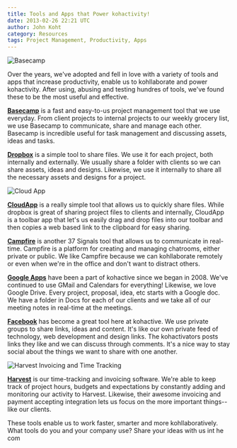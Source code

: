```yaml
---
title: Tools and Apps that Power kohactivity!
date: 2013-02-26 22:21 UTC
author: John Koht
category: Resources
tags: Project Management, Productivity, Apps
---
```


![Basecamp](http://cl.ly/Zgn4/cartoon-people-29fe9ee536cf7f0a370405f35bef2093.jpg)

Over the years, we've adopted and fell in love with a variety of tools and apps that increase productivity, enable us to kohllaborate and power kohactivity. After using, abusing and testing hundres of tools, we've found these to be the most useful and effective.

**[Basecamp](http://www.basecamp.com)** is a fast and easy-to-us project management tool that we use everyday. From client projects to internal projects to our weekly grocery list, we use Basecamp to communicate, share and manage each other. Basecamp is incredible useful for task management and discussing assets, ideas and tasks.

**[Dropbox](http://www.dropbox.com)** is a simple tool to share files. We use it for each project, both internally and externally. We usually share a folder with clients so we can share assets, ideas and designs. Likewise, we use it internally to share all the necessary assets and designs for a project.

![Cloud App](http://a.jko.ht/m/blog_standard_application_preview.png)

**[CloudApp](http://www.getcloudapp.com)** is a really simple tool that allows us to quickly share files. While dropbox is great of sharing project files to clients and internally, CloudApp is a toolbar app that let's us easily drag and drop files into our toolbar and then copies a web based link to the clipboard for easy sharing.

**[Campfire](https://campfirenow.com)** is another 37 Signals tool that allows us to communicate in real-time. Campfire is a platform for creating and managing chatrooms, either private or public. We like Campfire because we can kohllaborate remotely or even when we're in the office and don't want to distract others.

**[Google Apps](http://www.google.com/enterprise/apps/business/)** have been a part of kohactive since we began in 2008. We've continued to use GMail and Calendars for everything! Likewise, we love Google Drive. Every project, proposal, idea, etc starts with a Google doc. We have a folder in Docs for each of our clients and we take all of our meeting notes in real-time at the meetings.

**[Facebook](https://www.facebook.com/about/groups/)** has become a great tool here at kohactive. We use private groups to share links, ideas and content. It's like our own private feed of technology, web development and design links. The kohactivators posts links they like and we can discuss through comments. It's a nice way to stay social about the things we want to share with one another.

![Harvest Invoicing and Time Tracking](http://cl.ly/Zi6f/powerful-time-reporting@2x-8ed4994cb0f1e6962f227fd06f50fd82.png)

**[Harvest](http://www.getharvest.com)** is our time-tracking and invoicing software. We're able to keep track of project hours, budgets and expectations by constantly adding and monitoring our activity to Harvest. Likewise, their awesome invoicing and payment accepting integration lets us focus on the more important things--like our clients.

These tools enable us to work faster, smarter and more kohllaboratively. What tools do you and your company use? Share your ideas with us int he com


